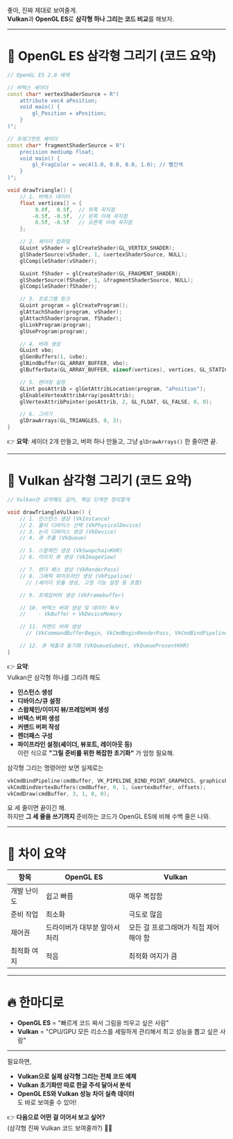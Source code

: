 좋아, 진짜 제대로 보여줄게.  
**Vulkan**과 **OpenGL ES**로 **삼각형 하나 그리는 코드 비교**를 해보자.

---

# 🧩 OpenGL ES 삼각형 그리기 (코드 요약)

```cpp
// OpenGL ES 2.0 예제

// 버텍스 셰이더
const char* vertexShaderSource = R"(
    attribute vec4 aPosition;
    void main() {
        gl_Position = aPosition;
    }
)";

// 프래그먼트 셰이더
const char* fragmentShaderSource = R"(
    precision mediump float;
    void main() {
        gl_FragColor = vec4(1.0, 0.0, 0.0, 1.0); // 빨간색
    }
)";

void drawTriangle() {
    // 1. 버텍스 데이터
    float vertices[] = {
         0.0f,  0.5f,  // 위쪽 꼭지점
        -0.5f, -0.5f,  // 왼쪽 아래 꼭지점
         0.5f, -0.5f   // 오른쪽 아래 꼭지점
    };

    // 2. 셰이더 컴파일
    GLuint vShader = glCreateShader(GL_VERTEX_SHADER);
    glShaderSource(vShader, 1, &vertexShaderSource, NULL);
    glCompileShader(vShader);

    GLuint fShader = glCreateShader(GL_FRAGMENT_SHADER);
    glShaderSource(fShader, 1, &fragmentShaderSource, NULL);
    glCompileShader(fShader);

    // 3. 프로그램 링크
    GLuint program = glCreateProgram();
    glAttachShader(program, vShader);
    glAttachShader(program, fShader);
    glLinkProgram(program);
    glUseProgram(program);

    // 4. 버퍼 생성
    GLuint vbo;
    glGenBuffers(1, &vbo);
    glBindBuffer(GL_ARRAY_BUFFER, vbo);
    glBufferData(GL_ARRAY_BUFFER, sizeof(vertices), vertices, GL_STATIC_DRAW);

    // 5. 렌더링 설정
    GLint posAttrib = glGetAttribLocation(program, "aPosition");
    glEnableVertexAttribArray(posAttrib);
    glVertexAttribPointer(posAttrib, 2, GL_FLOAT, GL_FALSE, 0, 0);

    // 6. 그리기
    glDrawArrays(GL_TRIANGLES, 0, 3);
}
```

👉 **요약**: 셰이더 2개 만들고, 버퍼 하나 만들고, 그냥 `glDrawArrays()` 한 줄이면 끝.

---

# 🧩 Vulkan 삼각형 그리기 (코드 요약)

```cpp
// Vulkan은 요약해도 길어, 핵심 단계만 정리할게

void drawTriangleVulkan() {
    // 1. 인스턴스 생성 (VkInstance)
    // 2. 물리 디바이스 선택 (VkPhysicalDevice)
    // 3. 논리 디바이스 생성 (VkDevice)
    // 4. 큐 추출 (VkQueue)

    // 5. 스왑체인 생성 (VkSwapchainKHR)
    // 6. 이미지 뷰 생성 (VkImageView)

    // 7. 렌더 패스 생성 (VkRenderPass)
    // 8. 그래픽 파이프라인 생성 (VkPipeline)
      // (셰이더 모듈 생성, 고정 기능 설정 등 포함)

    // 9. 프레임버퍼 생성 (VkFramebuffer)

    // 10. 버텍스 버퍼 생성 및 데이터 복사
    //    - VkBuffer + VkDeviceMemory

    // 11. 커맨드 버퍼 생성
      // (VkCommandBufferBegin, VkCmdBeginRenderPass, VkCmdBindPipeline, VkCmdDraw, VkCmdEndRenderPass 등)

    // 12. 큐 제출과 동기화 (VkQueueSubmit, VkQueuePresentKHR)
}
```

👉 **요약**:  
Vulkan은 삼각형 하나를 그리려 해도
- **인스턴스 생성**
- **디바이스/큐 설정**
- **스왑체인/이미지 뷰/프레임버퍼 생성**
- **버텍스 버퍼 생성**
- **커맨드 버퍼 작성**
- **렌더패스 구성**
- **파이프라인 설정(셰이더, 뷰포트, 레이아웃 등)**  
이런 식으로 **"그릴 준비를 위한 복잡한 초기화"** 가 엄청 필요해.

삼각형 그리는 명령어만 보면 실제로는
```cpp
vkCmdBindPipeline(cmdBuffer, VK_PIPELINE_BIND_POINT_GRAPHICS, graphicsPipeline);
vkCmdBindVertexBuffers(cmdBuffer, 0, 1, &vertexBuffer, offsets);
vkCmdDraw(cmdBuffer, 3, 1, 0, 0);
```
요 세 줄이면 끝이긴 해.  
하지만 **그 세 줄을 쓰기까지** 준비하는 코드가 OpenGL ES에 비해 수백 줄은 나와.

---

# 📍 차이 요약

| 항목             | OpenGL ES                                | Vulkan                                   |
|------------------|------------------------------------------|------------------------------------------|
| 개발 난이도       | 쉽고 빠름                                | 매우 복잡함                               |
| 준비 작업         | 최소화                                    | 극도로 많음                              |
| 제어권            | 드라이버가 대부분 알아서 처리             | 모든 걸 프로그래머가 직접 제어해야 함    |
| 최적화 여지      | 적음                                     | 최적화 여지가 큼                         |

---

# 🔥 한마디로

- **OpenGL ES** = "빠르게 코드 짜서 그림을 띄우고 싶은 사람"  
- **Vulkan** = "CPU/GPU 모든 리소스를 세밀하게 관리해서 최고 성능을 뽑고 싶은 사람"

---

필요하면,  
- **Vulkan으로 실제 삼각형 그리는 전체 코드 예제**  
- **Vulkan 초기화만 따로 한글 주석 달아서 분석**  
- **OpenGL ES와 Vulkan 성능 차이 실측 데이터**  
도 바로 보여줄 수 있어!  

👉 **다음으로 어떤 걸 이어서 보고 싶어?**  
(삼각형 진짜 Vulkan 코드 보여줄까?) 🚀✨
